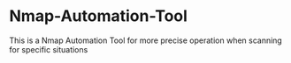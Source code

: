 # Nmap-Automation-Tool
This is a Nmap Automation Tool for more precise operation when scanning for specific situations
